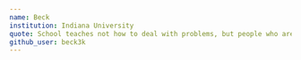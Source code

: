 ```yaml
---
name: Beck
institution: Indiana University
quote: School teaches not how to deal with problems, but people who are a problem
github_user: beck3k
---
```

